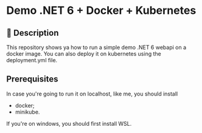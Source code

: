 # Demo .NET 6 + Docker + Kubernetes

## 📘 Description
This repository shows ya how to run a simple demo .NET 6 webapi on a docker image.
You can also deploy it on kubernetes using the deployment.yml file.

## Prerequisites
In case you're going to run it on localhost, like me, you should install 
- docker;
- minikube. 

If you're on windows, you should first install WSL.
